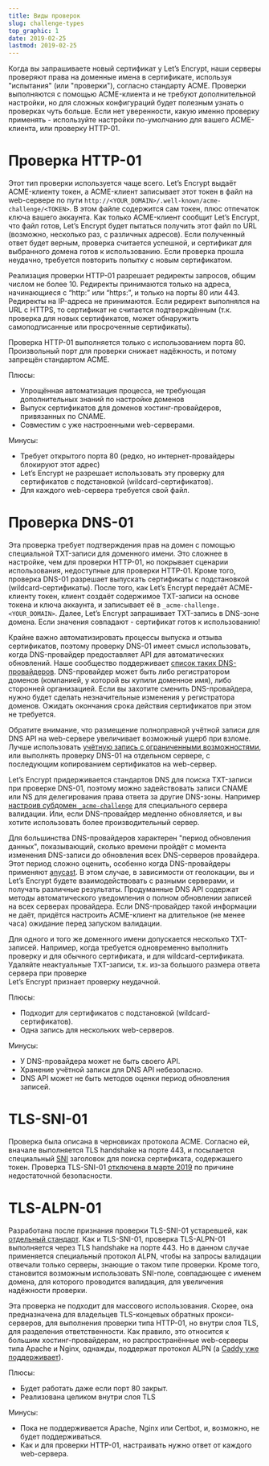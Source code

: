 ```yaml
---
title: Виды проверок
slug: challenge-types
top_graphic: 1
date: 2019-02-25
lastmod: 2019-02-25
---
```


Когда вы запрашиваете новый сертификат у Let’s Encrypt, наши серверы проверяют 
права на доменные имена в сертификате, используя "испытания" (или "проверки"), 
согласно стандарту ACME. Проверки выполняются с помощью ACME-клиента и не требуют 
дополнительной настройки, но для сложных конфигураций будет полезным узнать о 
проверках чуть больше. Если нет уверенности, какую именно проверку
применять - используйте настройки по-умолчанию для вашего ACME-клиента, 
или проверку HTTP-01.

# Проверка HTTP-01

Этот тип проверки используется чаще всего. Let’s Encrypt выдаёт ACME-клиенту токен,
а ACME-клиент записывает этот токен в файл на web-сервере по пути
`http://<YOUR_DOMAIN>/.well-known/acme-challenge/<TOKEN>`. В этом файле содержится 
сам токен, плюс отпечаток ключа вашего аккаунта. Как только ACME-клиент сообщит
Let’s Encrypt, что файл готов, Let’s Encrypt будет пытаться получить этот файл 
по URL (возможно, несколько раз, с различных адресов). Если полученный ответ будет
верным, проверка считается успешной, и сертификат для выбранного домена готов к использованию.
Если проверка прошла неудачно, требуется повторить попытку с новым сертификатом. 

Реализация проверки HTTP-01 разрешает редиректы запросов, общим числом не более 10. 
Редиректы принимаются только на адреса, начинающиеся с “http:” или “https:”, 
и только на порты 80 или 443. Редиректы на IP-адреса не принимаются. Если редирект выполнялся на 
URL c HTTPS, то сертификат не считается подтверждённым (т.к. проверка для новых сертификатов, 
может обнаружить самоподписанные или просроченные сертификаты).

Проверка HTTP-01 выполняется только с использованием порта 80. Произвольный порт
для проверки снижает надёжность, и потому запрещён стандартом ACME.

Плюсы:

 - Упрощённая автоматизация процесса, не требующая дополнительных знаний по настройке доменов
 - Выпуск сертификатов для доменов хостинг-провайдеров, привязанных по CNAME.
 - Совместим с уже настроенными web-серверами.
 
 Минусы:
 
 - Требует открытого порта 80 (редко, но интернет-провайдеры блокируют этот адрес)
 - Let’s Encrypt не разрешает использовать эту проверку для сертификатов с подстановкой 
 (wildcard-сертификатов).
 - Для каждого web-сервера требуется свой файл.

# Проверка DNS-01

Эта проверка требует подтверждения прав на домен с помощью специальной TXT-записи для 
доменного имени. Это сложнее в настройке, чем для проверки HTTP-01, но покрывает 
сценарии использования, недоступные для проверки HTTP-01. Кроме того, проверка DNS-01
разрешает выпускать сертификаты с подстановкой (wildcard-сертификаты). 
После того, как Let’s Encrypt передаёт ACME-клиенту токен, клиент создаёт содержимое TXT-записи 
на основе токена и ключа аккаунта, и записывает её в `_acme-challenge.<YOUR_DOMAIN>`.
Далее, Let’s Encrypt запрашивает TXT-запись в DNS-зоне домена. Если значения совпадают - 
сертификат готов к использованию!

Крайне важно автоматизировать процессы выпуска и отзыва сертификатов, поэтому проверку DNS-01
имеет смысл использовать, когда DNS-провайдер предоставляет API для автоматических
обновлений. Наше сообщество поддерживает [список таких DNS-провайдеров][dns-api-providers].
DNS-провайдер может быть либо регистратором доменов (компанией, у которой вы купили
доменное имя), либо сторонней организацией. Если вы захотите сменить DNS-провайдера, нужно
будет сделать незначительные изменения у регистратора доменов. Ожидать окончания срока
действия сертификатов при этом не требуется.

Обратите внимание, что размещение полноправной учётной записи для DNS API на web-сервере
увеличивает возможный ущерб при взломе. Лучше использовать 
[учётную запись с ограниченными возможностями][securing-dns-credentials], или выполнять 
проверку DNS-01 на отдельном сервере, с последующим копированием сертификатов на web-сервер.

Let’s Encrypt придерживается стандартов DNS для поиска TXT-записи при проверке DNS-01, 
поэтому можно задействовать записи CNAME или NS для делегирования права ответа за другие DNS-зоны. 
Например [настроив субдомен `_acme-challenge`][securing-dns-credentials] для специального 
сервера валидации. Или, если DNS-провайдер медленно обновляется, и вы хотите использовать
более производительный сервер.

Для большинства DNS-провайдеров характерен "период обновления данных", показывающий,
сколько времени пройдёт с момента изменения DNS-записи до обновления всех DNS-серверов 
провайдера. Этот период сложно оценить, особенно когда DNS-провайдеры применяют 
[anycast]. В этом случае, в зависимости от геолокации, вы и Let’s Encrypt будете взаимодействовать с разными серверами, 
и получать различные результаты. Продуманные DNS API содержат методы автоматического уведомления о полном
обновлении записей на всех серверах провайдера. Если DNS-провайдер такой информации не даёт, 
придётся настроить ACME-клиент на длительное (не менее часа) ожидание перед запуском 
валидации.

Для одного и того же доменного имени допускается несколько TXT-записей. Например, когда требуется
одновременно выполнить проверку и для обычного сертификата, и для wildcard-сертификата. Удаляйте неактуальные 
TXT-записи, т.к. из-за большого размера ответа сервера при проверке   
Let’s Encrypt признает проверку неудачной.

Плюсы:

 - Подходит для сертификатов с подстановкой (wildcard-сертификатов).
 - Одна запись для нескольких web-серверов.
 
Минусы:

 - У DNS-провайдера может не быть своего API.
 - Хранение учётной записи для DNS API небезопасно.
 - DNS API может не быть методов оценки период обновления записей.
 
# TLS-SNI-01

Проверка была описана в черновиках протокола ACME. 
Согласно ей, вначале выполняется TLS handshake на порте 443, и посылается
специальный [SNI] заголовок для поиска сертификата, содержашего токен.
Проверка TLS-SNI-01 [отключена в марте 2019][tls-sni-disablement]
по причине недостаточной безопасности.

# TLS-ALPN-01

Разработана после признания проверки TLS-SNI-01 устаревшей, 
как [отдельный стандарт][tls-alpn]. Как и TLS-SNI-01, проверка TLS-ALPN-01
выполняется через TLS handshake на порте 443. Но в данном случае применяется
специальный протокол ALPN, чтобы на запросы валидации отвечали только серверы,
знающие о таком типе проверки. Кроме того, становится возможным использовать 
SNI-поле, совпадающее с именем домена, для которого проводится валидация,
для увеличения надёжности проверки.

Эта проверка не подходит для массового использования. Скорее, она предназначена
для владельцев TLS-концевых обратных прокси-серверов, для выполнения проверки 
типа HTTP-01, но внутри слоя TLS, для разделения ответственности. Как правило,
это относится к большим хостинг-провайдерам, но распространённые web-серверы типа
Apache и Nginx, однажды, поддержат протокол ALPN (а [Caddy уже поддерживает][caddy-tls-alpn]).

Плюсы:

 - Будет работать даже если порт 80 закрыт.
 - Реализована целиком внутри слоя TLS
 
Минусы:

 - Пока не поддерживается Apache, Nginx или Certbot, и, возможно, не будет поддерживаться.
 - Как и для проверки HTTP-01, настраивать нужно ответ от каждого web-сервера.

[dns-api-providers]: https://community.letsencrypt.org/t/dns-providers-who-easily-integrate-with-lets-encrypt-dns-validation/86438
[securing-dns-credentials]: https://www.eff.org/deeplinks/2018/02/technical-deep-dive-securing-automation-acme-dns-challenge-validation
[anycast]: https://en.wikipedia.org/wiki/Anycast
[SNI]: https://en.wikipedia.org/wiki/Server_Name_Indication
[tls-sni-disablement]: https://community.letsencrypt.org/t/march-13-2019-end-of-life-for-all-tls-sni-01-validation-support/74209
[tls-alpn]: https://tools.ietf.org/html/draft-ietf-acme-tls-alpn-01
[caddy-tls-alpn]: https://caddy.community/t/caddy-supports-the-acme-tls-alpn-challenge/4860
